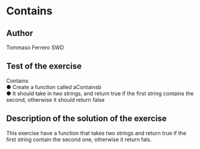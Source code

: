 # Contains

## Author

Tommaso Ferrero SWD

## Test of the exercise

Contains  
● Create a function called aContainsb  
● It should take in two strings, and return true if the first string contains the second, otherwise it should return false  

## Description of the solution of the exercise

This exercise have a function that takes two strings and return true if the first string contain the second one, otherwise it return fals.  
